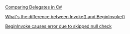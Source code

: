 [Comparing Delegates in C#](https://stackoverflow.com/questions/30898428/comparing-delegates-in-c-sharp)

[What's the difference between Invoke() and BeginInvoke()](https://stackoverflow.com/questions/229554/whats-the-difference-between-invoke-and-begininvoke)

[BeginInvoke causes error due to skipped null check](https://stackoverflow.com/questions/35275998/begininvoke-causes-error-due-to-skipped-null-check)
